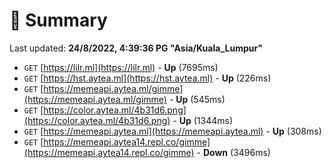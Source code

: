 # 📖 Summary
Last updated: **24/8/2022, 4:39:36 PG "Asia/Kuala_Lumpur"**

- `GET` [https://lilr.ml](https://lilr.ml) - **Up** (7695ms)
- `GET` [https://hst.aytea.ml](https://hst.aytea.ml) - **Up** (226ms)
- `GET` [https://memeapi.aytea.ml/gimme](https://memeapi.aytea.ml/gimme) - **Up** (545ms)
- `GET` [https://color.aytea.ml/4b31d6.png](https://color.aytea.ml/4b31d6.png) - **Up** (1344ms)
- `GET` [https://memeapi.aytea.ml](https://memeapi.aytea.ml) - **Up** (308ms)
- `GET` [https://memeapi.aytea14.repl.co/gimme](https://memeapi.aytea14.repl.co/gimme) - **Down** (3496ms)
